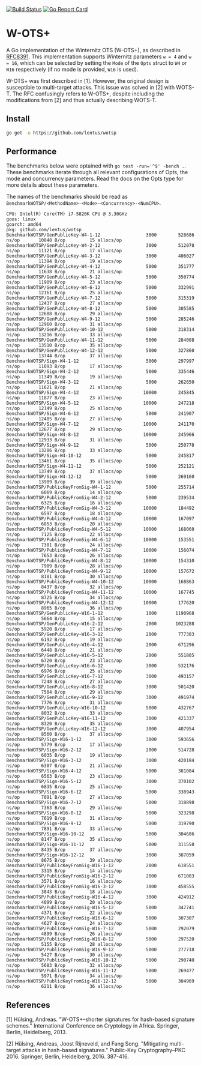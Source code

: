 [![Build Status](https://travis-ci.org/lentus/wotsp.svg?branch=concurrent)](https://travis-ci.org/lentus/wotsp) [![Go Report Card](https://goreportcard.com/badge/github.com/lentus/wotsp)](https://goreportcard.com/report/github.com/lentus/wotsp)

# W-OTS+
A Go implementation of the Winternitz OTS (W-OTS+), as described in [RFC8391](https://datatracker.ietf.org/doc/rfc8391/).
This implementation supports Winternitz parameters ```w = 4``` and ```w = 16```, 
which can be selected by setting the ```Mode``` of the ```Opts``` struct to 
```W4``` or ```W16``` respectively (if no mode is provided, ```W16``` is used).

W-OTS+ was first described in [1]. However, the original design is susceptible 
to multi-target attacks. This issue was solved in [2] with WOTS-T. The RFC 
confusingly refers to W-OTS+, despite including the modifications from 
[2] and thus actually describing WOTS-T.      

## Install

```sh
go get -u https://github.com/lentus/wotsp
```

## Performance
The benchmarks below were optained with `go test -run='^$' -bench .`. These
benchmarks iterate through all relevant configurations of Opts, the mode and
concurrency parameters. Read the docs on the Opts type for more details about
these parameters.

The names of the benchmarks should be read as
`BenchmarkWOTSP/<MethodName>-<Mode>-<Concurrency>-<NumCPU>`.
```
CPU: Intel(R) Core(TM) i7-5820K CPU @ 3.30GHz
goos: linux
goarch: amd64
pkg: github.com/lentus/wotsp
BenchmarkWOTSP/GenPublicKey-W4-1-12         	    3000	    528686 ns/op	   10848 B/op	      15 allocs/op
BenchmarkWOTSP/GenPublicKey-W4-2-12         	    3000	    512078 ns/op	   11121 B/op	      17 allocs/op
BenchmarkWOTSP/GenPublicKey-W4-3-12         	    3000	    406027 ns/op	   11394 B/op	      19 allocs/op
BenchmarkWOTSP/GenPublicKey-W4-4-12         	    5000	    351777 ns/op	   11638 B/op	      21 allocs/op
BenchmarkWOTSP/GenPublicKey-W4-5-12         	    5000	    350774 ns/op	   11909 B/op	      23 allocs/op
BenchmarkWOTSP/GenPublicKey-W4-6-12         	    5000	    332991 ns/op	   12161 B/op	      25 allocs/op
BenchmarkWOTSP/GenPublicKey-W4-7-12         	    5000	    315319 ns/op	   12437 B/op	      27 allocs/op
BenchmarkWOTSP/GenPublicKey-W4-8-12         	    5000	    305585 ns/op	   12688 B/op	      29 allocs/op
BenchmarkWOTSP/GenPublicKey-W4-9-12         	    5000	    285246 ns/op	   12960 B/op	      31 allocs/op
BenchmarkWOTSP/GenPublicKey-W4-10-12        	    5000	    318314 ns/op	   13216 B/op	      33 allocs/op
BenchmarkWOTSP/GenPublicKey-W4-11-12        	    5000	    284008 ns/op	   13510 B/op	      35 allocs/op
BenchmarkWOTSP/GenPublicKey-W4-12-12        	    5000	    327860 ns/op	   13744 B/op	      37 allocs/op
BenchmarkWOTSP/Sign-W4-1-12                 	    5000	    297997 ns/op	   11093 B/op	      17 allocs/op
BenchmarkWOTSP/Sign-W4-2-12                 	    5000	    335446 ns/op	   11349 B/op	      19 allocs/op
BenchmarkWOTSP/Sign-W4-3-12                 	    5000	    262650 ns/op	   11621 B/op	      21 allocs/op
BenchmarkWOTSP/Sign-W4-4-12                 	   10000	    245845 ns/op	   11877 B/op	      23 allocs/op
BenchmarkWOTSP/Sign-W4-5-12                 	   10000	    247218 ns/op	   12149 B/op	      25 allocs/op
BenchmarkWOTSP/Sign-W4-6-12                 	    5000	    241907 ns/op	   12405 B/op	      27 allocs/op
BenchmarkWOTSP/Sign-W4-7-12                 	   10000	    241170 ns/op	   12677 B/op	      29 allocs/op
BenchmarkWOTSP/Sign-W4-8-12                 	   10000	    245966 ns/op	   12933 B/op	      31 allocs/op
BenchmarkWOTSP/Sign-W4-9-12                 	    5000	    250778 ns/op	   13206 B/op	      33 allocs/op
BenchmarkWOTSP/Sign-W4-10-12                	    5000	    245817 ns/op	   13461 B/op	      35 allocs/op
BenchmarkWOTSP/Sign-W4-11-12                	    5000	    252121 ns/op	   13749 B/op	      37 allocs/op
BenchmarkWOTSP/Sign-W4-12-12                	    5000	    269160 ns/op	   13989 B/op	      39 allocs/op
BenchmarkWOTSP/PublicKeyFromSig-W4-1-12     	    5000	    255714 ns/op	    6069 B/op	      14 allocs/op
BenchmarkWOTSP/PublicKeyFromSig-W4-2-12     	    5000	    239534 ns/op	    6325 B/op	      16 allocs/op
BenchmarkWOTSP/PublicKeyFromSig-W4-3-12     	   10000	    184492 ns/op	    6597 B/op	      18 allocs/op
BenchmarkWOTSP/PublicKeyFromSig-W4-4-12     	   10000	    167097 ns/op	    6853 B/op	      20 allocs/op
BenchmarkWOTSP/PublicKeyFromSig-W4-5-12     	   10000	    168060 ns/op	    7125 B/op	      22 allocs/op
BenchmarkWOTSP/PublicKeyFromSig-W4-6-12     	   10000	    153551 ns/op	    7381 B/op	      24 allocs/op
BenchmarkWOTSP/PublicKeyFromSig-W4-7-12     	   10000	    156074 ns/op	    7653 B/op	      26 allocs/op
BenchmarkWOTSP/PublicKeyFromSig-W4-8-12     	   10000	    154310 ns/op	    7909 B/op	      28 allocs/op
BenchmarkWOTSP/PublicKeyFromSig-W4-9-12     	   10000	    157672 ns/op	    8181 B/op	      30 allocs/op
BenchmarkWOTSP/PublicKeyFromSig-W4-10-12    	   10000	    168863 ns/op	    8437 B/op	      32 allocs/op
BenchmarkWOTSP/PublicKeyFromSig-W4-11-12    	   10000	    167745 ns/op	    8725 B/op	      34 allocs/op
BenchmarkWOTSP/PublicKeyFromSig-W4-12-12    	   10000	    177620 ns/op	    8965 B/op	      36 allocs/op
BenchmarkWOTSP/GenPublicKey-W16-1-12        	    1000	   1190968 ns/op	    5664 B/op	      15 allocs/op
BenchmarkWOTSP/GenPublicKey-W16-2-12        	    2000	   1023288 ns/op	    5920 B/op	      17 allocs/op
BenchmarkWOTSP/GenPublicKey-W16-3-12        	    2000	    777303 ns/op	    6192 B/op	      19 allocs/op
BenchmarkWOTSP/GenPublicKey-W16-4-12        	    2000	    671296 ns/op	    6448 B/op	      21 allocs/op
BenchmarkWOTSP/GenPublicKey-W16-5-12        	    2000	    551805 ns/op	    6720 B/op	      23 allocs/op
BenchmarkWOTSP/GenPublicKey-W16-6-12        	    3000	    532176 ns/op	    6976 B/op	      25 allocs/op
BenchmarkWOTSP/GenPublicKey-W16-7-12        	    3000	    493157 ns/op	    7248 B/op	      27 allocs/op
BenchmarkWOTSP/GenPublicKey-W16-8-12        	    3000	    501420 ns/op	    7504 B/op	      29 allocs/op
BenchmarkWOTSP/GenPublicKey-W16-9-12        	    3000	    491974 ns/op	    7776 B/op	      31 allocs/op
BenchmarkWOTSP/GenPublicKey-W16-10-12       	    5000	    432767 ns/op	    8032 B/op	      33 allocs/op
BenchmarkWOTSP/GenPublicKey-W16-11-12       	    3000	    421337 ns/op	    8320 B/op	      35 allocs/op
BenchmarkWOTSP/GenPublicKey-W16-12-12       	    3000	    407954 ns/op	    8560 B/op	      37 allocs/op
BenchmarkWOTSP/Sign-W16-1-12                	    3000	    593656 ns/op	    5779 B/op	      17 allocs/op
BenchmarkWOTSP/Sign-W16-2-12                	    2000	    514728 ns/op	    6035 B/op	      19 allocs/op
BenchmarkWOTSP/Sign-W16-3-12                	    3000	    420184 ns/op	    6307 B/op	      21 allocs/op
BenchmarkWOTSP/Sign-W16-4-12                	    5000	    381084 ns/op	    6563 B/op	      23 allocs/op
BenchmarkWOTSP/Sign-W16-5-12                	    3000	    370102 ns/op	    6835 B/op	      25 allocs/op
BenchmarkWOTSP/Sign-W16-6-12                	    5000	    338943 ns/op	    7091 B/op	      27 allocs/op
BenchmarkWOTSP/Sign-W16-7-12                	    5000	    318898 ns/op	    7363 B/op	      29 allocs/op
BenchmarkWOTSP/Sign-W16-8-12                	    5000	    323298 ns/op	    7619 B/op	      31 allocs/op
BenchmarkWOTSP/Sign-W16-9-12                	    5000	    319790 ns/op	    7891 B/op	      33 allocs/op
BenchmarkWOTSP/Sign-W16-10-12               	    5000	    304686 ns/op	    8147 B/op	      35 allocs/op
BenchmarkWOTSP/Sign-W16-11-12               	    5000	    311558 ns/op	    8435 B/op	      37 allocs/op
BenchmarkWOTSP/Sign-W16-12-12               	    3000	    387059 ns/op	    8675 B/op	      39 allocs/op
BenchmarkWOTSP/PublicKeyFromSig-W16-1-12    	    2000	    618551 ns/op	    3315 B/op	      14 allocs/op
BenchmarkWOTSP/PublicKeyFromSig-W16-2-12    	    2000	    671003 ns/op	    3571 B/op	      16 allocs/op
BenchmarkWOTSP/PublicKeyFromSig-W16-3-12    	    3000	    458555 ns/op	    3843 B/op	      18 allocs/op
BenchmarkWOTSP/PublicKeyFromSig-W16-4-12    	    3000	    424912 ns/op	    4099 B/op	      20 allocs/op
BenchmarkWOTSP/PublicKeyFromSig-W16-5-12    	    5000	    347741 ns/op	    4371 B/op	      22 allocs/op
BenchmarkWOTSP/PublicKeyFromSig-W16-6-12    	    5000	    307307 ns/op	    4627 B/op	      24 allocs/op
BenchmarkWOTSP/PublicKeyFromSig-W16-7-12    	    5000	    292079 ns/op	    4899 B/op	      26 allocs/op
BenchmarkWOTSP/PublicKeyFromSig-W16-8-12    	    5000	    297520 ns/op	    5155 B/op	      28 allocs/op
BenchmarkWOTSP/PublicKeyFromSig-W16-9-12    	    5000	    277718 ns/op	    5427 B/op	      30 allocs/op
BenchmarkWOTSP/PublicKeyFromSig-W16-10-12   	    5000	    290740 ns/op	    5683 B/op	      32 allocs/op
BenchmarkWOTSP/PublicKeyFromSig-W16-11-12   	    5000	    269477 ns/op	    5971 B/op	      34 allocs/op
BenchmarkWOTSP/PublicKeyFromSig-W16-12-12   	    5000	    304969 ns/op	    6211 B/op	      36 allocs/op
```


## References
[1] Hülsing, Andreas. "W-OTS+–shorter signatures for hash-based signature schemes." International Conference on Cryptology in Africa. Springer, Berlin, Heidelberg, 2013.

[2] Hülsing, Andreas, Joost Rijneveld, and Fang Song. "Mitigating multi-target attacks in hash-based signatures." Public-Key Cryptography–PKC 2016. Springer, Berlin, Heidelberg, 2016. 387-416.